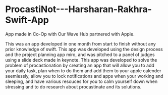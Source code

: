 # ProcastiNot---Harsharan-Rakhra-Swift-App
App made in Co-Op with Our Wave Hub partnered with Apple.

This was an app developed in one month from start to finish without any prior knowledge of swift. This app was developed using the design process and the project planning app miro, and was pitched to a panel of judges using a slide deck made in keynote. This app was developed to solve the problem of procastionation by creating an app that will allow you to add your daily task, plan when to do them and add them to your apple calender seemlessly, allow you to lock notifications and apps when your working and sleeping, and have various resouces for you to calm yourself down when stressing and to do research about procastinate and its solutions. 
